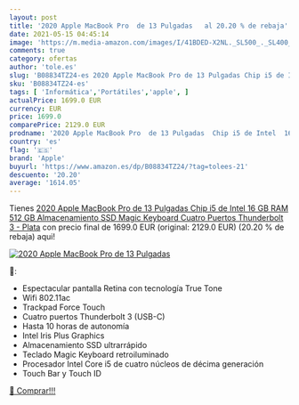 ```yaml
---
layout: post
title: '2020 Apple MacBook Pro  de 13 Pulgadas   al 20.20 % de rebaja'
date: 2021-05-15 04:45:14
image: 'https://m.media-amazon.com/images/I/41BDED-X2NL._SL500_._SL400_.jpg'
comments: true
category: ofertas
author: 'tole.es'
slug: 'B08834TZ24-es 2020 Apple MacBook Pro de 13 Pulgadas Chip i5 de Intel 16...'
sku: 'B08834TZ24-es'
tags: [ 'Informática','Portátiles','apple', ]
actualPrice: 1699.0 EUR
currency: EUR
price: 1699.0
comparePrice: 2129.0 EUR
prodname: '2020 Apple MacBook Pro  de 13 Pulgadas  Chip i5 de Intel  16 GB RAM  512 GB Almacenamiento SSD  Magic Keyboard  Cuatro Puertos Thunderbolt 3  - Plata'
country: 'es'
flag: '🇪🇸'
brand: 'Apple'
buyurl: 'https://www.amazon.es/dp/B08834TZ24/?tag=tolees-21'
descuento: '20.20'
average: '1614.05'
---
```


Tienes [2020 Apple MacBook Pro  de 13 Pulgadas  Chip i5 de Intel  16 GB RAM  512 GB Almacenamiento SSD  Magic Keyboard  Cuatro Puertos Thunderbolt 3  - Plata](https://www.amazon.es/dp/B08834TZ24/?tag=tolees-21) con precio final de  1699.0 EUR (original: 2129.0 EUR) (20.20 %  de rebaja) aqui!

[![2020 Apple MacBook Pro  de 13 Pulgadas  ](https://m.media-amazon.com/images/I/41BDED-X2NL._SL500_._SL400_.jpg)](https://www.amazon.es/dp/B08834TZ24/?tag=tolees-21)

🔎:

- Espectacular pantalla Retina con tecnología True Tone
- Wifi 802.11ac
- Trackpad Force Touch
- Cuatro puertos Thunderbolt 3 (USB-C)
- Hasta 10 horas de autonomía
- Intel Iris Plus Graphics
- Almacenamiento SSD ultrarrápido
- Teclado Magic Keyboard retroiluminado
- Procesador Intel Core i5 de cuatro núcleos de décima generación
- Touch Bar y Touch ID

[🛒 Comprar!!!](https://www.amazon.es/dp/B08834TZ24/?tag=tolees-21)
